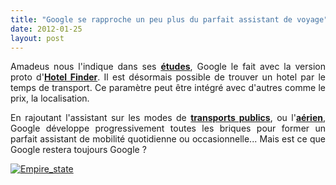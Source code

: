 ```yaml
---
title: "Google se rapproche un peu plus du parfait assistant de voyage"
date: 2012-01-25
layout: post
---
```


<p style="text-align: justify">Amadeus nous l'indique dans ses <a href="/2012/01/le-futur-du-voyage-from-chaos-to-collaboration.html" target="_blank"><strong>études</strong></a>, Google le fait avec la version proto d'<a href="http://www.google.com/hotelfinder/#search;l=Empire+State+Building;d=2012-01-29;n=1;v=m;r=0;s=m;mf=r;rtt=1500;rmt=t" target="_blank"><strong>Hotel Finder</strong></a>. Il est désormais possible de trouver un hotel par le temps de transport. Ce paramètre peut être intégré avec d'autres comme le prix, la localisation.</p> <p style="text-align: justify">En rajoutant l'assistant sur les modes de <a href="http://www.google.com/intl/fr/landing/transit/#dmy" target="_blank"><strong>transports publics</strong></a>, ou l'<a href="/2011/12/google-vous-donne-les-vols-ny-to-la-demain-nice-vers-berlin-puis-apres-demain-soleil-plage-moins-500.html" target="_blank"><strong>aérien</strong></a>, Google développe progressivement toutes les briques pour former un parfait assistant de mobilité quotidienne ou occasionnelle... Mais est ce que Google restera toujours Google ?</p> <p style="text-align: justify"><a href="/wp-content/uploads/sites/6/old/6a0120a66d2ad4970b0168e60ee483970c-800wi.png" rel="lightbox"><img alt="Empire_state" class="asset  asset-image at-xid-6a0120a66d2ad4970b0168e60ee483970c" src="/wp-content/uploads/sites/6/old/6a0120a66d2ad4970b0168e60ee483970c-500wi.png" style="margin-left: auto;margin-right: auto" title="Empire_state" /></a><br /><br /><br /></p>